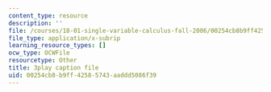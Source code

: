 ```yaml
---
content_type: resource
description: ''
file: /courses/18-01-single-variable-calculus-fall-2006/00254cb8b9ff42585743aaddd5086f39_XRkgBWbWvg4.srt
file_type: application/x-subrip
learning_resource_types: []
ocw_type: OCWFile
resourcetype: Other
title: 3play caption file
uid: 00254cb8-b9ff-4258-5743-aaddd5086f39
---
```

